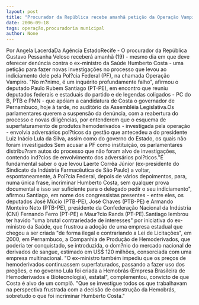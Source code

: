 ```yaml
---
layout: post
title: "Procurador da República recebe amanhã petição da Operação Vampiro"
date: 2006-09-18
tags: operação,procuradoria municipal
author: None
---
```

Por Angela LacerdaDa Agência EstadoRecife - O procurador da República Gustavo Pessanha Veloso receberá amanhã (19) - mesmo dia em que deve oferecer denúncia contra o ex-ministro da Saúde Humberto Costa - uma petição para fazer novas investigações no processo que levou ao indiciamento dele pela Pol?cia Federal (PF), na chamada Operação Vampiro. \"No m?nimo, é um inquérito profundamente falho\", afirmou o deputado Paulo Rubem Santiago (PT-PE), em encontro que reuniu deputados federais e estaduais do partido e de legendas coligados - PC do B, PTB e PMN - que apóiam a candidatura de Costa o governador de Pernambuco, hoje à tarde, no auditório da Assembléia Legislativa.Os parlamentares querem a suspensão da denúncia, com a reabertura do processo e novas diligências, por entenderem
 que o esquema de superfaturamento de produtos hemoderivados - investigada pela operação - envolvia adversários pol?ticos da gestão que antecedeu a do presidente Luiz Inácio Lula da Silva, assim como do governo do Estado, os quais não foram investigados Sem acusar a PF como instituição, os parlamentares distribu?ram autos do processo que não foram alvo de investigações, contendo ind?cios de envolvimento dos adversários pol?ticos.\"É fundamental saber o que levou Laerte Corrêa Júnior (ex-presidente do Sindicato da Indústria Farmacêutica de São Paulo) a voltar, espontaneamente, à Pol?cia Federal, depois de vários depoimentos, para, numa única frase, incriminar Humberto Costa, sem qualquer prova documental e isso ser suficiente para o delegado pedir o seu indiciamento\", afirmou Santiago, em nome dos congressistas presentes - entre eles, os deputados José Múcio (PTB-PE), José Chaves (PTB-PE) e Armando Monteiro Neto (PTB-PE), presidente da Confederação Nacional da Indústria (CNI) Fernando Ferro (PT-PE) e Maur?cio Rands (PT-PE).Santiago lembrou ter havido \"uma brutal contrariedade de interesses\" por iniciativa do ex-ministro da Saúde, que frustrou a adoção de uma empresa estadual que chegou a ser criada \"de forma ilegal e contrariando a Lei de Licitações\", em 2000, em Pernambuco, a Companhia de Produção de Hemoderivados, que poderia ter conquistado, se introduzida, o dom?nio do mercado nacional de derivados de sangue, estimado em US$ 120 milhões, consorciada com uma empresa multinacional. \"O ex-ministro também impediu que os preços de hemoderivados continuassem superfaturados, passando a fazer uso dos pregões, e no governo Lula foi criada a Hemobrás (Empresa Brasileira de Hemoderivados e Biotecnologia), estatal\", complementou, convicto de que Costa é alvo de um complô. \"Que se investigue todos os que trabalhavam na perspectiva frustrada com a decisão de construção da Hemobrás, sobretudo o que foi incriminar Humberto Costa.\" 